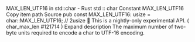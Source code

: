 MAX_LEN_UTF16 in std::char - Rust
std
::
char
Constant
MAX_LEN_UTF16
Copy item path
Source
pub const MAX_LEN_UTF16:
usize
= char::MAX_LEN_UTF16; // 2usize
🔬
This is a nightly-only experimental API. (
char_max_len
#121714
)
Expand description
The maximum number of two-byte units required to
encode
a
char
to UTF-16 encoding.